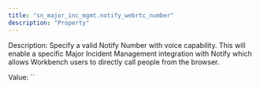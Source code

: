```yaml
---
title: "sn_major_inc_mgmt.notify_webrtc_number"
description: "Property"
---
```


Description: Specify a valid Notify Number with voice capability. This will enable a specific Major Incident Management integration with Notify which allows Workbench users to directly call people from the browser.

Value: ``